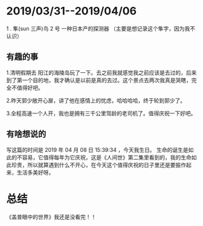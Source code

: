 # 2019/03/31--2019/04/06

1 . 隼(sun 三声)鸟 2 号 一种日本产的探测器 （主要是想记录这个隼字，因为我不认识）

## 有趣的事

1.清明假期去 阳江的海陵岛玩了一下。去之前我就感觉我之前应该是去过的，后来到了第一个目的地，我才确认是以前是真的去过。这个景点去两次我真是哭瞎，完全不值得好吧。

2.昨天郭少敞开心扉，讲了他在感情上的忧虑，哈哈哈哈，终于轮到郭少了。

3.全程高速一个人开，我也是拥有三千公里驾龄的老司机了。值得庆祝一下好吧。

## 有啥想说的

写这篇的时间是 2019 年 04 月 08 日 15:39:34 ，今天我生日。
生命的诞生是如此的不容易，它值得每年为它庆祝，这是《人间世》第二集里看到的，我的生命如此珍贵，所以就算遇到什么不开心，在今天这个值得庆祝的日子里还是要振作起来，生活多美好呀。

# 总结

《盖普眼中的世界》我还是没看完！！
